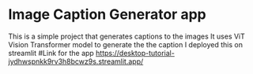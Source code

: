 # Image Caption Generator app
This is a simple project that generates captions to the images 
It uses ViT Vision Transformer model to generate the the caption I deployed this on streamlit
#Link for the app
https://desktop-tutorial-jydhwspnkk9rv3h8bcwz9s.streamlit.app/

